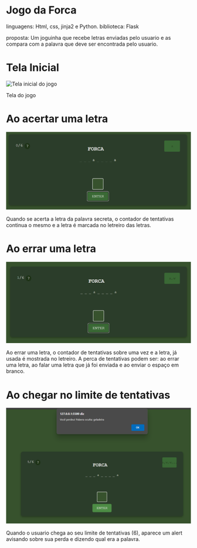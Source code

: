 # Jogo da Forca

linguagens: Html, css, jinja2 e Python.
biblioteca: Flask

proposta: Um joguinha que recebe letras enviadas pelo usuario e as compara com a palavra que deve ser encontrada pelo usuario.

# Tela Inicial

![Tela inicial do jogo](imgProj/TelaPadrão.png)

Tela do jogo

# Ao acertar uma letra

![Interação da tela ao acertar](imgProj/AoAcertar.png)

Quando se acerta a letra da palavra secreta, o contador de tentativas continua o mesmo e a letra é marcada no letreiro das letras.

# Ao errar uma letra

![Interação da tela ao acertar](imgProj/AoErrarLetra.png)

Ao errar uma letra, o contador de tentativas sobre uma vez e a letra, já usada é mostrada no letreiro. A perca de tentativas podem ser: ao errar uma letra, ao falar uma letra que já foi enviada e ao enviar o espaço em branco.

# Ao chegar no limite de tentativas

![Interação da tela ao chegar no limite de tentativas](imgProj/AlertAviso.png)

Quando o usuario chega ao seu limite de tentativas (6), aparece um alert avisando sobre sua perda e dizendo qual era a palavra.
